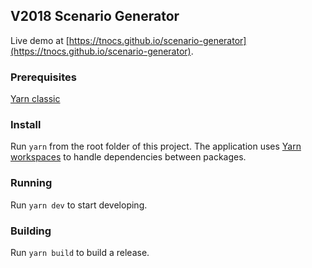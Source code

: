 ## V2018 Scenario Generator

Live demo at [https://tnocs.github.io/scenario-generator](https://tnocs.github.io/scenario-generator).

### Prerequisites
[Yarn classic](https://classic.yarnpkg.com/lang/en/)

### Install
Run `yarn` from the root folder of this project. The application uses [Yarn workspaces](https://classic.yarnpkg.com/en/docs/workspaces/) to handle dependencies between packages.

### Running
Run `yarn dev` to start developing.

### Building
Run `yarn build` to build a release.
